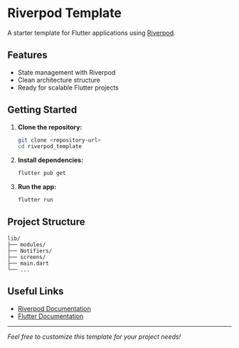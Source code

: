 # Riverpod Template

A starter template for Flutter applications using [Riverpod](https://riverpod.dev/).

## Features

- State management with Riverpod
- Clean architecture structure
- Ready for scalable Flutter projects

## Getting Started

1. **Clone the repository:**
    ```sh
    git clone <repository-url>
    cd riverpod_template
    ```

2. **Install dependencies:**
    ```sh
    flutter pub get
    ```

3. **Run the app:**
    ```sh
    flutter run
    ```

## Project Structure

```
lib/
├── modules/
├── Notifiers/
├── screens/
├── main.dart
└── ...
```

## Useful Links

- [Riverpod Documentation](https://riverpod.dev/docs)
- [Flutter Documentation](https://flutter.dev/docs)

---

*Feel free to customize this template for your project needs!*